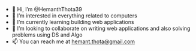 - 👋 Hi, I’m @HemanthThota39
- 👀 I’m interested in everything related to computers
- 🌱 I’m currently learning building web applications
- 💞️ I’m looking to collaborate on writing web applications and also solving problems using DS and Algo
- 📫 You can reach me at hemant.thota@gmail.com

<!---
HemanthThota39/HemanthThota39 is a ✨ special ✨ repository because its `README.md` (this file) appears on your GitHub profile.
You can click the Preview link to take a look at your changes.
--->
